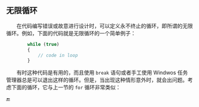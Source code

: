 ## 无限循环

&emsp;&emsp;在代码编写错误或故意进行设计时，可以定义永不终止的循环，即所谓的无限循环。例如，下面的代码就是无限循环的一个简单例子：

```javascript
        while (true)
        {
            // code in loop
        }
```
&emsp;&emsp;有时这种代码是有用的，而且使用 `break` 语句或者手工使用 Windwos 任务管理器总是可以退出这样的循环。但是，当出现这种情形意外时，就会出问题。考虑下面的循环，它与上一节的 `for` 循环非常类似： 





🔚